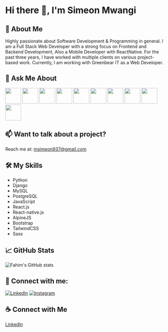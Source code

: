 # Hi there 👋, I'm Simeon Mwangi

## 🚀 About Me
Highly passionate about Software Development & Programming in general. I am a Full Stack Web Developer with a strong focus on Frontend and Backend Development, Also a Mobile Developer with ReactNative. For the past three years, I have worked with multiple clients on various project-based work. Currently, I am working with Greenbear IT as a Web Developer.

<!--## 👨‍💻 Projects
All of my projects are available at [fahimanzam.netlify.app](https://fahimanzam.netlify.app) -->

## 💬 Ask Me About
<p align="left">
  <img src="https://www.python.org/static/img/python-logo@2x.png" width="50" height="50" />
  <img src="https://upload.wikimedia.org/wikipedia/commons/9/9a/Laravel.svg" width="50" height="50" />
  <img src="https://upload.wikimedia.org/wikipedia/commons/0/0a/MySQL_textlogo.svg" width="50" height="50" />
  <img src="https://upload.wikimedia.org/wikipedia/commons/2/29/Postgresql_elephant.svg" width="50" height="50" />
  <img src="https://upload.wikimedia.org/wikipedia/commons/6/6a/JavaScript-logo.png" width="50" height="50" />
  <img src="https://upload.wikimedia.org/wikipedia/commons/5/53/Vue.js_Logo_2.svg" width="50" height="50" />
  <img src="https://upload.wikimedia.org/wikipedia/commons/5/5d/Alpine.js_logo.svg" width="50" height="50" />
  <img src="https://upload.wikimedia.org/wikipedia/commons/b/b2/Bootstrap_logo.svg" width="50" height="50" />
  <img src="https://upload.wikimedia.org/wikipedia/commons/d/d5/Tailwind_CSS_Logo.svg" width="50" height="50" />
  <img src="https://upload.wikimedia.org/wikipedia/commons/9/96/Sass_Logo_Color.svg" width="50" height="50" />
</p>

## 📫 Want to talk about a project?
Reach me at: msimeon937@gmail.com

## 🛠️ My Skills
- Python
- Django
- MySQL
- PostgreSQL
- JavaScript
- React.js
- React-native.js
- AlpineJS
- Bootstrap
- TailwindCSS
- Sass

## 📈 GitHub Stats
![Fahim's GitHub stats](https://github-readme-stats.vercel.app/api?username=symoh-42&show_icons=true&theme=radical)

## 🤝 Connect with me:
[![LinkedIn](https://upload.wikimedia.org/wikipedia/commons/c/ca/LinkedIn_logo_initials.png)](https://www.linkedin.com/in/fahim-anzam-dip) 
[![Instagram](https://upload.wikimedia.org/wikipedia/commons/a/a5/Instagram_icon.png)](https://www.instagram.com/your-profile)


## ☕ Connect with Me
[LinkedIn](https://www.linkedin.com/in/simeon-mwangi/)
